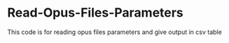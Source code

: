 # Read-Opus-Files-Parameters
This code is for reading opus files parameters and give output in csv table
